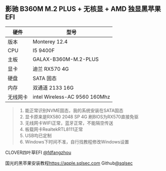 ## 影驰 B360M M.2 PLUS + 无核显 + AMD 独显黑苹果 EFI


| 硬件     | 型号                          |
| -------- | ----------------------------- |
| 版本     | Monterey 12.4                 |
| CPU      | I5 9400F                      |
| 主板     | GALAX-B360M-M.2-PLUS          |
| 显卡     | 迪兰 RX570 4G                 |
| 硬盘     | SATA 固态                     |
| 内存     | 双通道 2133 16G               |
| 无线网卡 | intel Wireless-AC 9560 160Mhz |


> 1. 能正常识别NVME固态，我的系统安装在SATA固态
> 2. 显卡原来是RX580 2048 SP 4G 刷BIOS为RX570直接免驱
> 3. 无线网卡WIFI正常，蓝牙正常，不能隔空传送
> 4. 板载网卡RealtekRTL8111正常
> 5. USB均已定制
> 6. Windows下时间不准，自行找教程修改Windows设置



CLOVER四叶草EFI [@fdfangzhou](https://github.com/fdfangzhou/GALAX-B360M-M.2-PLUS-EFI)

国光的黑苹果安装教程<https://apple.sqlsec.com> Github[@sqlsec](https://github.com/sqlsec)

